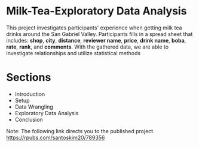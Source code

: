 # Milk-Tea-Exploratory Data Analysis

This project investigates participants' experience when getting milk tea drinks around the San Gabriel Valley. Participants fills in a spread sheet that includes: **shop**, **city**, **distance**, **reviewer name**, **price**, **drink name**, **boba**, **rate**, **rank**, and **comments**. With the gathered data, we are able to investigate relationships and utilize statistical methods

# Sections
* Introduction <br />
* Setup <br />
* Data Wrangling <br />
* Exploratory Data Analysis <br />
* Conclusion


Note: The following link directs you to the published project. https://rpubs.com/santoskim20/789356
